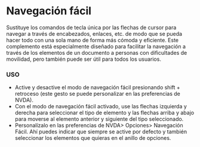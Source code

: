 # Navegación fácil

Sustituye los comandos de tecla única por las  flechas de cursor para navegar a través de encabezados, enlaces, etc. de modo que se pueda hacer todo con una sola mano de forma más cómoda y eficiente. Este complemento está especialmente diseñado para facilitar la navegación a través de los elementos de un documento a personas con dificultades de movilidad, pero también puede ser útil para todos los usuarios.

### USO

* Active y desactive el modo de navegación fácil presionando shift + retroceso (este gesto se puede personalizar en las preferencias de NVDA).
* Con el modo de navegación fácil activado, use las flechas izquierda y derecha para seleccionar el tipo de elemento y las flechas arriba y abajo para moverse al elemento anterior y siguiente del tipo seleccionado.
* Personalízalo en las preferencias de NVDA> Opciones> Navegación Fácil. Ahí puedes indicar que siempre  se active por defecto y también seleccionar los elementos que quieras  en el anillo de opciones.
